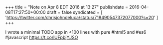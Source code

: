 +++
title = "Note on Apr 8 EDT 2016 at 13:27"
publishdate = 2016-04-08T17:27:50+00:00
draft = false
syndicated = [ 'https://twitter.com/chrisjohndeluca/status/718490547372077000?s=20' ]
+++

I wrote a minimal TODO app in &lt;100 lines with pure #html5 and #es6 #javascript https://t.co/lUFpbjYJSO
